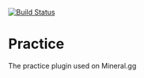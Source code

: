 [![Build Status](https://github.com/MineralStudios/Practice/actions/workflows/gradle-publish.yml/badge.svg)](https://github.com/MineralStudios/Practice/actions/workflows/gradle-publish.yml)

# Practice
The practice plugin used on Mineral.gg
